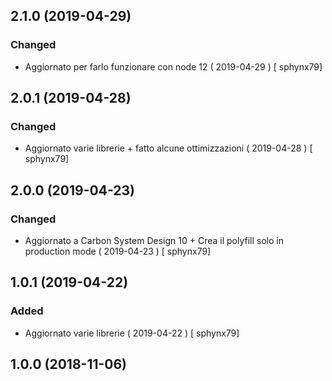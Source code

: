 ## 2.1.0 (2019-04-29)
### Changed
-  Aggiornato per farlo funzionare con node 12  ( 2019-04-29 ) [ sphynx79]



## 2.0.1 (2019-04-28)
### Changed
-  Aggiornato varie librerie + fatto alcune ottimizzazioni  ( 2019-04-28 ) [ sphynx79]



## 2.0.0 (2019-04-23)
### Changed
-  Aggiornato a Carbon System Design 10 + Crea il polyfill solo in production mode  ( 2019-04-23 ) [ sphynx79]



## 1.0.1 (2019-04-22)
### Added
-  Aggiornato varie librerie  ( 2019-04-22 ) [ sphynx79]



## 1.0.0 (2018-11-06)



